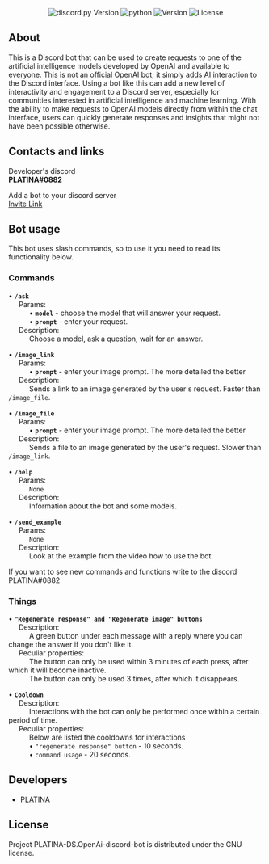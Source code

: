 <p align="center">
  <img src="https://img.shields.io/badge/discord.py-2.1.0-blueviolet" alt="discord.py Version">
  <img src="https://img.shields.io/badge/python-3.11.2-blue" alt="python">
  <img src="https://img.shields.io/badge/Version-1.1.0-blue" alt="Version">
  <img src="https://img.shields.io/badge/License-GNU-green" alt="License">
</p>


## About
This is a Discord bot that can be used to create requests to one of the artificial intelligence models developed by OpenAI and available to everyone. This is not an official OpenAI bot; it simply adds AI interaction to the Discord interface. Using a bot like this can add a new level of interactivity and engagement to a Discord server, especially for communities interested in artificial intelligence and machine learning. With the ability to make requests to OpenAI models directly from within the chat interface, users can quickly generate responses and insights that might not have been possible otherwise.

## Сontacts and links
Developer's discord <br>
**PLATINA#0882**

Add a bot to your discord server <br>
[Invite Link](https://discord.com/api/oauth2/authorize?client_id=1070724631079702578&permissions=277025508416&scope=bot)

## Bot usage
This bot uses slash commands, so to use it you need to read its functionality below.

### Commands
• **`/ask`** <br>
⠀⠀Params: <br>
⠀⠀⠀⠀• **`model`** - choose the model that will answer your request. <br>
⠀⠀⠀⠀• **`prompt`** - enter your request. <br>
⠀⠀Description: <br>
⠀⠀⠀⠀Choose a model, ask a question, wait for an answer.

• **`/image_link`** <br>
⠀⠀Params: <br>
⠀⠀⠀⠀• **`prompt`** - enter your image prompt. The more detailed the better<br>
⠀⠀Description: <br>
⠀⠀⠀⠀Sends a link to an image generated by the user's request. Faster than `/image_file`.

• **`/image_file`** <br>
⠀⠀Params: <br>
⠀⠀⠀⠀• **`prompt`** - enter your image prompt. The more detailed the better<br>
⠀⠀Description: <br>
⠀⠀⠀⠀Sends a file to an image generated by the user's request. Slower than `/image_link`.
    
• **`/help`** <br>
⠀⠀Params: <br>
⠀⠀⠀⠀`None` <br>
⠀⠀Description: <br>
⠀⠀⠀⠀Information about the bot and some models.
    
• **`/send_example`** <br>
⠀⠀Params: <br>
⠀⠀⠀⠀`None`<br>
⠀⠀Description: <br>
⠀⠀⠀⠀Look at the example from the video how to use the bot. <br>

If you want to see new commands and functions write to the discord PLATINA#0882

### Things
• **`"Regenerate response" and "Regenerate image" buttons`** <br>
⠀⠀Description: <br>
⠀⠀⠀⠀A green button under each message with a reply where you can change the answer if you don't like it. <br>
⠀⠀Peculiar properties: <br>
⠀⠀⠀⠀The button can only be used within 3 minutes of each press, after which it will become inactive. <br>
⠀⠀⠀⠀The button can only be used 3 times, after which it disappears.

• **`Cooldown`** <br>
⠀⠀Description: <br>
⠀⠀⠀⠀Interactions with the bot can only be performed once within a certain period of time. <br>
⠀⠀Peculiar properties: <br>
⠀⠀⠀⠀Below are listed the cooldowns for interactions <br>
⠀⠀⠀⠀• `"regenerate response" button` - 10 seconds. <br>
⠀⠀⠀⠀• `command usage` - 20 seconds.

## Developers
- [PLATINA](https://github.com/PLATINA-DS)

## License
Project PLATINA-DS.OpenAi-discord-bot is distributed under the GNU license.
